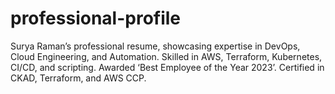 # professional-profile
Surya Raman’s professional resume, showcasing expertise in DevOps, Cloud Engineering, and Automation. Skilled in AWS, Terraform, Kubernetes, CI/CD, and scripting. Awarded ‘Best Employee of the Year 2023’. Certified in CKAD, Terraform, and AWS CCP.
